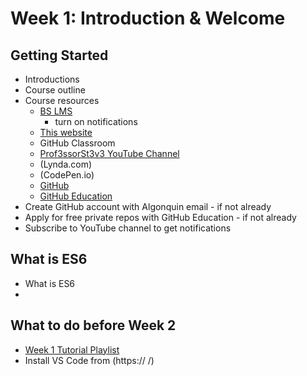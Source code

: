 # Week 1: Introduction & Welcome

## Getting Started <Badge text="30 mins"/>

- Introductions
- Course outline
- Course resources
  - [BS LMS](https://brightspace.algonquincollege.com/d2l/home/)
    - turn on notifications
  - [This website](https://prof3ssorst3v3.github.io/mad9135/)
  - GitHub Classroom
  - [Prof3ssorSt3v3 YouTube Channel](https://www.youtube.com/channel/UCTBGXCJHORQjivtgtMsmkAQ)
  - (Lynda.com)
  - (CodePen.io)
  - [GitHub](https://www.github.com/)
  - [GitHub Education](https://education.github.com/)
- Create GitHub account with Algonquin email - if not already
- Apply for free private repos with GitHub Education - if not already
- Subscribe to YouTube channel to get notifications

## What is ES6 <Badge text="60 mins"/>

- What is ES6
- 

## What to do before Week 2 <Badge text="90 mins"/>

- [Week 1 Tutorial Playlist]()
- Install VS Code from (https:// /)


